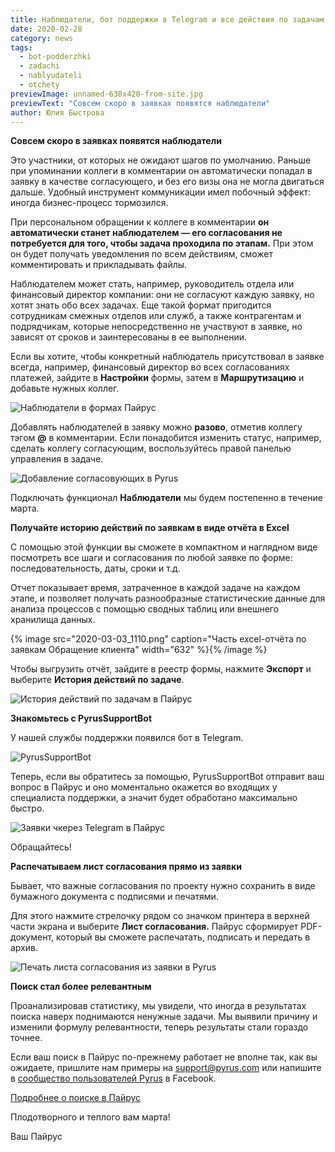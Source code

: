 ```yaml
---
title: Наблюдатели, бот поддержки в Telegram и все действия по задачам в одном отчёте
date: 2020-02-28
category: news
tags:
  - bot-podderzhki
  - zadachi
  - nablyudateli
  - otchety
previewImage: unnamed-630x420-from-site.jpg
previewText: "Совсем скоро в заявках появятся наблюдатели"
author: Юлия Быстрова
---
```

**Совсем скоро в заявках появятся наблюдатели**

Это участники, от которых не ожидают шагов по умолчанию. Раньше при упоминании коллеги в комментарии он автоматически попадал в заявку в качестве согласующего, и без его визы она не могла двигаться дальше. Удобный инструмент коммуникации имел побочный эффект: иногда бизнес-процесс тормозился.

При персональном обращении к коллеге в комментарии **он автоматически станет наблюдателем — его согласования не потребуется для того, чтобы задача проходила по этапам.** При этом он будет получать уведомления по всем действиям, сможет комментировать и прикладывать файлы.

Наблюдателем может стать, например, руководитель отдела или финансовый директор компании: они не согласуют каждую заявку, но хотят знать обо всех задачах. Еще такой формат пригодится сотрудникам смежных отделов или служб, а также контрагентам и подрядчикам, которые непосредственно не участвуют в заявке, но зависят от сроков и заинтересованы в ее выполнении.

Если вы хотите, чтобы конкретный наблюдатель присутствовал в заявке всегда, например, финансовый директор во всех согласованиях платежей, зайдите в **Настройки** формы, затем в **Маршрутизацию** и добавьте нужных коллег.

![Наблюдатели в формах Пайрус](subscrib_5-1.webp)

Добавлять наблюдателей в заявку можно **разово**, отметив коллегу тэгом **@** в комментарии. Если понадобится изменить статус, например, сделать коллегу согласующим, воспользуйтесь правой панелью управления в задаче.

![Добавление согласовующих в Pyrus](subscrib_2.webp)

Подключать функционал **Наблюдатели** мы будем постепенно в течение марта.

**Получайте историю действий по заявкам в виде отчёта в Excel**

С помощью этой функции вы сможете в компактном и наглядном виде посмотреть все шаги и согласования по любой заявке по форме: последовательность, даты, сроки и т.д.

Отчет показывает время, затраченное в каждой задаче на каждом этапе, и позволяет получать разнообразные статистические данные для анализа процессов с помощью сводных таблиц или внешнего хранилища данных.

{% image src="2020-03-03_1110.png" caption="Часть excel-отчёта по заявкам Обращение клиента" width="632" %}{% /image %}

Чтобы выгрузить отчёт, зайдите в реестр формы, нажмите **Экспорт** и выберите **История действий по задаче**.

![История действий по задачам в Пайрус](History_1.webp)

**Знакомьтесь с PyrusSupportBot**

У нашей службы поддержки появился бот в Telegram.

![PyrusSupportBot](Tel_bot.webp)

Теперь, если вы обратитесь за помощью, PyrusSupportBot отправит ваш вопрос в Пайрус и оно моментально окажется во входящих у специалиста поддержки, а значит будет обработано максимально быстро.

![Заявки чкерез Telegram в Пайрус](Tel_bot_2.webp)

Обращайтесь!

**Распечатываем лист согласования прямо из заявки**

Бывает, что важные согласования по проекту нужно сохранить в виде бумажного документа с подписями и печатями.

Для этого нажмите стрелочку рядом со значком принтера в верхней части экрана и выберите **Лист согласования.** Пайрус сформирует PDF-документ, который вы сможете распечатать, подписать и передать в архив.

![Печать листа согласования из заявки в Pyrus](List_1.webp)

**Поиск стал более релевантным**

Проанализировав статистику, мы увидели, что иногда в результатах поиска наверх поднимаются ненужные задачи. Мы выявили причину и изменили формулу релевантности, теперь результаты стали гораздо точнее.

Если ваш поиск в Пайрус по-прежнему работает не вполне так, как вы ожидаете, пришлите нам примеры на support@pyrus.com или напишите в [сообщество пользователей Pyrus](https://www.facebook.com/groups/pyruspro) в Facebook.

[Подробнее о поиске в Пайрус](https://pyrus.com/ru/help/tasks/search#)

Плодотворного и теплого вам марта!

Ваш Пайрус